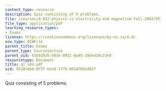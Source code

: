```yaml
---
content_type: resource
description: Quiz consisting of 5 problems.
file: /courses/8-022-physics-ii-electricity-and-magnetism-fall-2004/9510c6b60f7fbdc81775661d70b5d02f_q1_s04.pdf
file_type: application/pdf
learning_resource_types:
- Exams
license: https://creativecommons.org/licenses/by-nc-sa/4.0/
ocw_type: OCWFile
parent_title: Exams
parent_type: CourseSection
parent_uid: b1b93926-b03e-8952-0a95-28ded10c23e9
resourcetype: Document
title: q1_s04.pdf
uid: 9510c6b6-0f7f-bdc8-1775-661d70b5d02f
---
```

Quiz consisting of 5 problems.